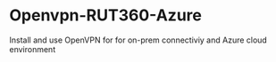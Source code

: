 # Openvpn-RUT360-Azure
Install and use OpenVPN for for on-prem connectiviy and Azure cloud environment

